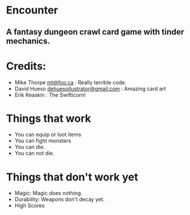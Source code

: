 # Encounter

## A fantasy dungeon crawl card game with tinder mechanics.

# Credits:

- Mike Thorpe <mt@foo.ca> : Really terrible code.
- David Hueso <dehuesoilustrator@gmail.com> : Amazing card art
- Erik Keaskin : The Swifticorn!

# Things that work

- You can equip or loot items
- You can fight monsters
- You can die.
- You can not die.

# Things that don't work yet

- Magic: Magic does nothing.
- Durability: Weapons don't decay yet.
- High Scores
